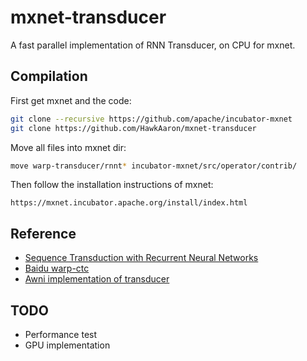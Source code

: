 # mxnet-transducer
A fast parallel implementation of RNN Transducer, on CPU for mxnet.

## Compilation
First get mxnet and the code:
``` bash
git clone --recursive https://github.com/apache/incubator-mxnet
git clone https://github.com/HawkAaron/mxnet-transducer
```

Move all files into mxnet dir:
``` bash
move warp-transducer/rnnt* incubator-mxnet/src/operator/contrib/
```

Then follow the installation instructions of mxnet:
```
https://mxnet.incubator.apache.org/install/index.html
```

## Reference
* [Sequence Transduction with Recurrent Neural Networks](https://arxiv.org/abs/1211.3711)
* [Baidu warp-ctc](https://github.com/baidu-research/warp-ctc)
* [Awni implementation of transducer](https://github.com/awni/transducer)

## TODO
* Performance test
* GPU implementation
